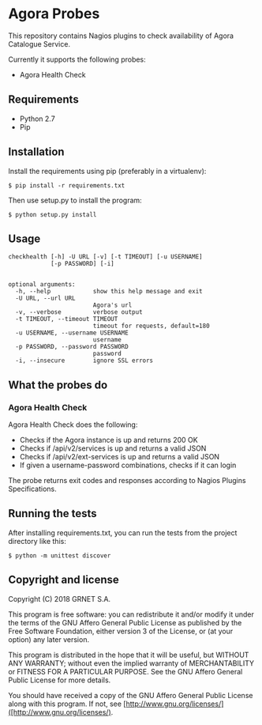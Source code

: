 # Agora Probes

This repository contains Nagios plugins to check availability of Agora Catalogue Service.

Currently it supports the following probes:
 - Agora Health Check

## Requirements
- Python 2.7
- Pip

## Installation
Install the requirements using pip (preferably in a virtualenv):
```
$ pip install -r requirements.txt
```

Then use setup.py to install the program:
```
$ python setup.py install
```

## Usage
```
checkhealth [-h] -U URL [-v] [-t TIMEOUT] [-u USERNAME]
            [-p PASSWORD] [-i]


optional arguments:
  -h, --help            show this help message and exit
  -U URL, --url URL
                        Agora's url
  -v, --verbose         verbose output
  -t TIMEOUT, --timeout TIMEOUT
                        timeout for requests, default=180
  -u USERNAME, --username USERNAME
                        username
  -p PASSWORD, --password PASSWORD
                        password
  -i, --insecure        ignore SSL errors
```

## What the probes do

### Agora Health Check

Agora Health Check does the following:

- Checks if the Agora instance is up and returns 200 OK
- Checks if /api/v2/services is up and returns a valid JSON
- Checks if /api/v2/ext-services is up and returns a valid JSON
- If given a username-password combinations, checks if it can login


The probe returns exit codes and responses according to Nagios Plugins Specifications.

## Running the tests
After installing requirements.txt, you can run the tests from the project directory like this:
```
$ python -m unittest discover
```

## Copyright and license

Copyright (C) 2018 GRNET S.A.

This program is free software: you can redistribute it and/or modify
it under the terms of the GNU Affero General Public License as
published by the Free Software Foundation, either version 3 of the
License, or (at your option) any later version.

This program is distributed in the hope that it will be useful,
but WITHOUT ANY WARRANTY; without even the implied warranty of
MERCHANTABILITY or FITNESS FOR A PARTICULAR PURPOSE.  See the
GNU Affero General Public License for more details.

You should have received a copy of the GNU Affero General Public License
along with this program.  If not, see [http://www.gnu.org/licenses/]([http://www.gnu.org/licenses/).

